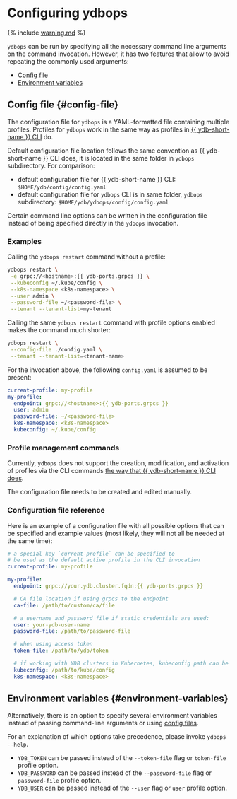 # Configuring ydbops

{% include [warning.md](_includes/warning.md) %}

`ydbops` can be run by specifying all the necessary command line arguments on the command invocation. However, it has two features that allow to avoid repeating the commonly used arguments:

- [Config file](#config-file)
- [Environment variables](#environment-variables)

## Config file {#config-file}

The configuration file for `ydbops` is a YAML-formatted file containing multiple profiles. Profiles for `ydbops` work in the same way as profiles in [{{ ydb-short-name }} CLI](../ydb-cli/profile/index.md) do.

Default configuration file location follows the same convention as {{ ydb-short-name }} CLI does, it is located in the same folder in `ydbops` subdirectory. For comparison:

- default configuration file for {{ ydb-short-name }} CLI: `$HOME/ydb/config/config.yaml`
- default configuration file for `ydbops` CLI is in same folder, `ydbops` subdirectory: `$HOME/ydb/ydbops/config/config.yaml`

Certain command line options can be written in the configuration file instead of being specified directly in the `ydbops` invocation.

### Examples

Calling the `ydbops restart` command without a profile:

```bash
ydbops restart \
 -e grpc://<hostname>:{{ ydb-ports.grpcs }} \
 --kubeconfig ~/.kube/config \
 --k8s-namespace <k8s-namespace> \
 --user admin \
 --password-file ~/<password-file> \
 --tenant --tenant-list=my-tenant
```

Calling the same `ydbops restart` command with profile options enabled makes the command much shorter:

```bash
ydbops restart \
 --config-file ./config.yaml \
 --tenant --tenant-list=<tenant-name>
```

For the invocation above, the following `config.yaml` is assumed to be present:

```yaml
current-profile: my-profile
my-profile:
  endpoint: grpc://<hostname>:{{ ydb-ports.grpcs }}
  user: admin
  password-file: ~/<password-file>
  k8s-namespace: <k8s-namespace>
  kubeconfig: ~/.kube/config
```

### Profile management commands

Currently, `ydbops` does not support the creation, modification, and activation of profiles via the CLI commands [the way that {{ ydb-short-name }} CLI does](../ydb-cli/profile/index.md#commands).

The configuration file needs to be created and edited manually.

### Configuration file reference

Here is an example of a configuration file with all possible options that can be specified and example values (most likely, they will not all be needed at the same time):

```yaml
# a special key `current-profile` can be specified to
# be used as the default active profile in the CLI invocation
current-profile: my-profile

my-profile:
  endpoint: grpc://your.ydb.cluster.fqdn:{{ ydb-ports.grpcs }}

  # CA file location if using grpcs to the endpoint
  ca-file: /path/to/custom/ca/file

  # a username and password file if static credentials are used:
  user: your-ydb-user-name
  password-file: /path/to/password-file

  # when using access token
  token-file: /path/to/ydb/token

  # if working with YDB clusters in Kubernetes, kubeconfig path can be specified:
  kubeconfig: /path/to/kube/config
  k8s-namespace: <k8s-namespace>
```

## Environment variables {#environment-variables}

Alternatively, there is an option to specify several environment variables instead of passing command-line arguments or using [config files](#config-file).

For an explanation of which options take precedence, please invoke `ydbops --help`.

- `YDB_TOKEN` can be passed instead of the `--token-file` flag or `token-file` profile option.
- `YDB_PASSWORD` can be passed instead of the `--password-file` flag or `password-file` profile option.
- `YDB_USER` can be passed instead of the `--user` flag or `user` profile option.

